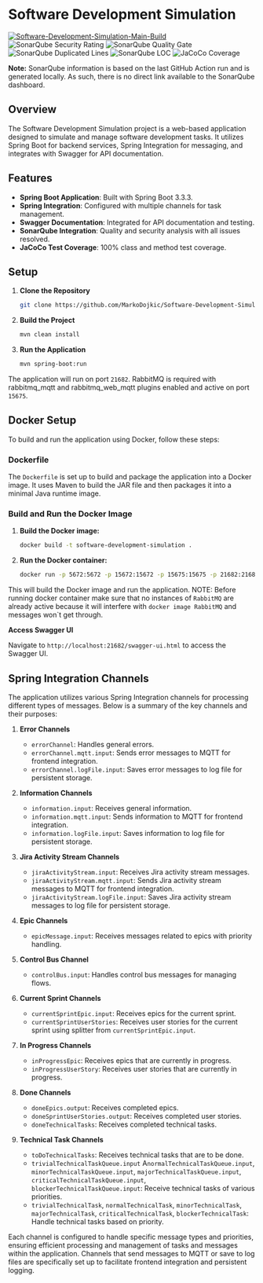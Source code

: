 # Software Development Simulation

[![Software-Development-Simulation-Main-Build](https://github.com/MarkoDojkic/Software-Development-Simulation/actions/workflows/build.yml/badge.svg)](https://github.com/MarkoDojkic/Software-Development-Simulation/actions/workflows/build.yml)
![SonarQube Security Rating](https://img.shields.io/badge/SonarQube%20Security%20Rating-A-brightgreen)
![SonarQube Quality Gate](https://img.shields.io/badge/SonarQube%20Quality%20Gate-Passed-brightgreen)
![SonarQube Duplicated Lines](https://img.shields.io/badge/SonarQube%20Duplicated%20Lines-0%25-brightgreen)
![SonarQube LOC](https://img.shields.io/badge/SonarQube%20LOC-2000-blue)
![JaCoCo Coverage](https://img.shields.io/badge/JaCoCo%20Coverage-93.5%25-brightgreen)

**Note:** SonarQube information is based on the last GitHub Action run and is generated locally. As such, there is no direct link available to the SonarQube dashboard.

## Overview

The Software Development Simulation project is a web-based application designed to simulate and manage software development tasks. It utilizes Spring Boot for backend services, Spring Integration for messaging, and integrates with Swagger for API documentation.

## Features

- **Spring Boot Application**: Built with Spring Boot 3.3.3.
- **Spring Integration**: Configured with multiple channels for task management.
- **Swagger Documentation**: Integrated for API documentation and testing.
- **SonarQube Integration**: Quality and security analysis with all issues resolved.
- **JaCoCo Test Coverage**: 100% class and method test coverage.

## Setup

1. **Clone the Repository**

   ```bash
   git clone https://github.com/MarkoDojkic/Software-Development-Simulation.git

2. **Build the Project**
   
   ```bash
   mvn clean install

3. **Run the Application**

   ```bash
   mvn spring-boot:run

The application will run on port `21682`. RabbitMQ is required with rabbitmq_mqtt and rabbitmq_web_mqtt plugins enabled and active on port `15675`.

## Docker Setup

To build and run the application using Docker, follow these steps:

### Dockerfile

The `Dockerfile` is set up to build and package the application into a Docker image. It uses Maven to build the JAR file and then packages it into a minimal Java runtime image.

### Build and Run the Docker Image

1. **Build the Docker image:**

    ```bash
    docker build -t software-development-simulation .
    ```

2. **Run the Docker container:**

    ```bash
    docker run -p 5672:5672 -p 15672:15672 -p 15675:15675 -p 21682:21682 software-development-simulation
    ```

This will build the Docker image and run the application.
NOTE: Before running docker container make sure that no instances of `RabbitMQ` are already active because it will interfere with `docker image RabbitMQ` and messages won`t get through.

**Access Swagger UI**

Navigate to `http://localhost:21682/swagger-ui.html` to access the Swagger UI.

## Spring Integration Channels

The application utilizes various Spring Integration channels for processing different types of messages. Below is a summary of the key channels and their purposes:

1. **Error Channels**

   - `errorChannel`: Handles general errors.
   - `errorChannel.mqtt.input`: Sends error messages to MQTT for frontend integration.
   - `errorChannel.logFile.input`: Saves error messages to log file for persistent storage.

2. **Information Channels**

   - `information.input`: Receives general information.
   - `information.mqtt.input`: Sends information to MQTT for frontend integration.
   - `information.logFile.input`: Saves information to log file for persistent storage.

3. **Jira Activity Stream Channels**

   - `jiraActivityStream.input`: Receives Jira activity stream messages.
   - `jiraActivityStream.mqtt.input`: Sends Jira activity stream messages to MQTT for frontend integration.
   - `jiraActivityStream.logFile.input`: Saves Jira activity stream messages to log file for persistent storage.

4. **Epic Channels**

   - `epicMessage.input`: Receives messages related to epics with priority handling.

5. **Control Bus Channel**

   - `controlBus.input`: Handles control bus messages for managing flows.

6. **Current Sprint Channels**

   - `currentSprintEpic.input`: Receives epics for the current sprint.
   - `currentSprintUserStories`: Receives user stories for the current sprint using splitter from `currentSprintEpic.input`.

7. **In Progress Channels**

   - `inProgressEpic`: Receives epics that are currently in progress.
   - `inProgressUserStory`: Receives user stories that are currently in progress.

8. **Done Channels**

   - `doneEpics.output`: Receives completed epics.
   - `doneSprintUserStories.output`: Receives completed user stories.
   - `doneTechnicalTasks`: Receives completed technical tasks.

9. **Technical Task Channels**

   - `toDoTechnicalTasks`: Receives technical tasks that are to be done.
   - `trivialTechnicalTaskQueue.input` A`normalTechnicalTaskQueue.input`, `minorTechnicalTaskQueue.input`, `majorTechnicalTaskQueue.input`, `criticalTechnicalTaskQueue.input`, `blockerTechnicalTaskQueue.input`: Receive technical tasks of various priorities.
   - `trivialTechnicalTask`, `normalTechnicalTask`, `minorTechnicalTask`, `majorTechnicalTask`, `criticalTechnicalTask`, `blockerTechnicalTask`: Handle technical tasks based on priority.

Each channel is configured to handle specific message types and priorities, ensuring efficient processing and management of tasks and messages within the application. Channels that send messages to MQTT or save to log files are specifically set up to facilitate frontend integration and persistent logging.
   
   

